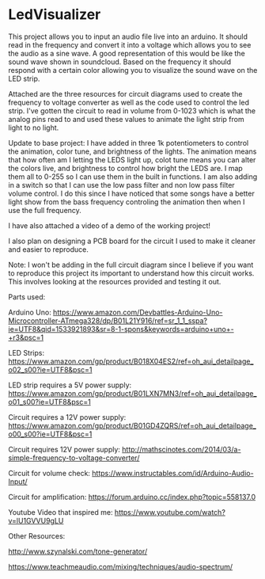 # LedVisualizer

This project allows you to input an audio file live into an arduino. It should read in the frequency and convert it into a voltage which allows you to see the audio as a sine wave. A good representation of this would be like the sound wave shown in soundcloud. Based on the frequency it should respond with a certain color allowing you to visualize the sound wave on the LED strip. 

Attached are the three resources for circuit diagrams used to create the frequency to voltage converter as well as the code used to control the led strip. I've gotten the circuit to read in volume from 0-1023 which is what the analog pins read to and used these values to animate the light strip from light to no light. 

Update to base project:
I have added in three 1k potentiometers to control the animation, color tune, and brightness of the lights. The animation means that how often am I letting the LEDS light up, colot tune means you can alter the colors live, and brightness to control how bright the LEDS are. I map them all to 0-255 so I can use them in the built in functions. I am also adding in a switch so that I can use the low pass filter and non low pass filter volume control. I do this since I have noticed that some songs have a better light show from the bass frequency controling the animation then when I use the full frequency.

I have also attached a video of a demo of the working project!

I also plan on designing a PCB board for the circuit I used to make it cleaner and easier to reproduce.

Note:
I won't be adding in the full circuit diagram since I believe if you want to reproduce this project its important to understand how this circuit works. This involves looking at the resources provided and testing it out.

Parts used:

Arduino Uno: https://www.amazon.com/Devbattles-Arduino-Uno-Microcontroller-ATmega328/dp/B01L21Y916/ref=sr_1_1_sspa?ie=UTF8&qid=1533921893&sr=8-1-spons&keywords=arduino+uno+-+r3&psc=1

LED Strips: https://www.amazon.com/gp/product/B018X04ES2/ref=oh_aui_detailpage_o02_s00?ie=UTF8&psc=1

LED strip requires a 5V power supply:
https://www.amazon.com/gp/product/B01LXN7MN3/ref=oh_aui_detailpage_o01_s00?ie=UTF8&psc=1

Circuit requires a 12V power supply:
https://www.amazon.com/gp/product/B01GD4ZQRS/ref=oh_aui_detailpage_o00_s00?ie=UTF8&psc=1

Circuit requires 12V power supply:
http://mathscinotes.com/2014/03/a-simple-frequency-to-voltage-converter/

Circuit for volume check:
https://www.instructables.com/id/Arduino-Audio-Input/

Circuit for amplification:
https://forum.arduino.cc/index.php?topic=558137.0

Youtube Video that inspired me:
https://www.youtube.com/watch?v=lU1GVVU9gLU


Other Resources:

http://www.szynalski.com/tone-generator/

https://www.teachmeaudio.com/mixing/techniques/audio-spectrum/
